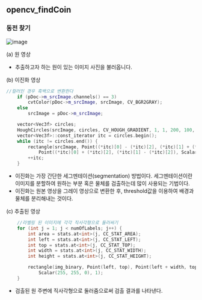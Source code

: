 ## opencv_findCoin
### **동전 찾기**

![image](https://user-images.githubusercontent.com/38427658/53637322-2c5af500-3c66-11e9-9cd7-86a30bb8457c.png)

(a) 원 영상
    
* 추출하고자 하는 원이 있는 이미지 사진을 불러옵니다.

(b) 이진화 영상
```cpp
//컬러인 경우 흑백으로 변환한다
	if (pDoc->m_srcImage.channels() == 3)
		cvtColor(pDoc->m_srcImage, srcImage, CV_BGR2GRAY);
	else
		srcImage = pDoc->m_srcImage;

	vector<Vec3f> circles;
	HoughCircles(srcImage, circles, CV_HOUGH_GRADIENT, 1, 1, 200, 100, 1, 100);
	vector<Vec3f>::const_iterator itc = circles.begin();
	while (itc != circles.end()) {
		rectangle(srcImage, Point((*itc)[0] - (*itc)[2], (*itc)[1] + (*itc)[2]),
			Point((*itc)[0] + (*itc)[2], (*itc)[1] - (*itc)[2]), Scalar(0, 255, 255), 8, 0);
		++itc;
	}
```
* 이진화는 가장 간단한 세그멘테이션(segmentation) 방법이다.  세그멘테이션이란 이미지를 분할하여 원하는 부분 혹은 물체를 검출하는데 많이 사용되는 기법이다.
* 이진화는 원본 영상을 그레이 영상으로 변환한 후,  threshold값을 이용하여 배경과 물체를 분리해내는 것이다. 

(c) 추출된 영상
```cpp
	//라벨링 된 이미지에 각각 직사각형으로 둘러싸기 
	for (int j = 1; j < numOfLabels; j++) {
		int area = stats.at<int>(j, CC_STAT_AREA);
		int left = stats.at<int>(j, CC_STAT_LEFT);
		int top = stats.at<int>(j, CC_STAT_TOP);
		int width = stats.at<int>(j, CC_STAT_WIDTH);
		int height = stats.at<int>(j, CC_STAT_HEIGHT);

		rectangle(img_binary, Point(left, top), Point(left + width, top + height),
			Scalar(255, 255, 0), 1);
	}
```
* 검출된 원 주변에 직사각형으로 둘러줌으로써 검출 결과를 나타낸다.